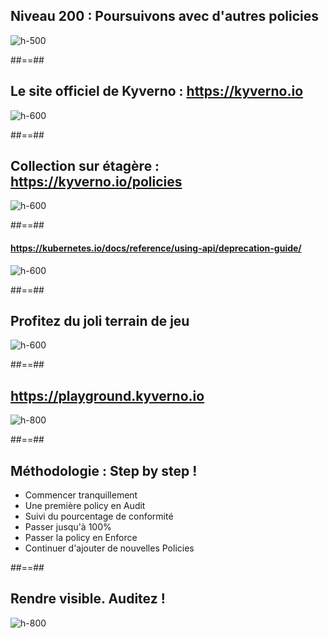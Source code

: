 
<!-- .slide: class="flex-row center" data-background="./assets/volcamp/bkgnd-main2.png"-->
## Niveau 200 : Poursuivons avec d'autres policies
![h-500](./assets/lunch/policies-sur-etagere-750.png)


##==##
<!-- .slide: class="flex-row center" data-background="./assets/volcamp/bkgnd-main2.png"-->
## Le site officiel de Kyverno : https://kyverno.io
![h-600](./assets/techready/kyverno-website.png)


##==##
<!-- .slide: class="flex-row center" data-background="./assets/volcamp/bkgnd-main2.png"-->
## Collection sur étagère : https://kyverno.io/policies
![h-600](./assets/lunch/policies-etagere.png)


##==##
<!-- .slide: class="flex-row center" data-background="./assets/volcamp/bkgnd-main2.png"-->
#### https://kubernetes.io/docs/reference/using-api/deprecation-guide/
![h-600](./assets/volcamp/deprecated-api.png)


##==##
<!-- .slide: class="flex-row center" data-background="./assets/volcamp/bkgnd-main2.png"-->
## Profitez du joli terrain de jeu
![h-600](./assets/lunch/playground.png)


##==##
<!-- .slide: class="flex-row center" data-background="./assets/volcamp/bkgnd-main2.png"-->
## https://playground.kyverno.io
![h-800](./assets/volcamp/playground-screen.png)


##==##
<!-- .slide: data-background="./assets/volcamp/bkgnd-main2.png"-->
## Méthodologie : Step by step !
- Commencer tranquillement
- Une première policy en Audit
- Suivi du pourcentage de conformité
- Passer jusqu'à 100%
- Passer la policy en Enforce
- Continuer d'ajouter de nouvelles Policies
<!-- .element: class="list-fragment" -->


##==##
<!-- .slide: class="flex-row center" data-background="./assets/volcamp/bkgnd-main2.png"-->
## Rendre visible. Auditez !
![h-800](./assets/techready/popeye.png)


